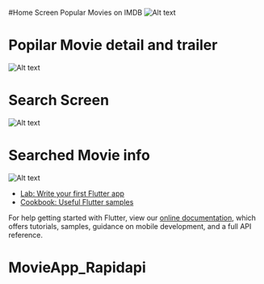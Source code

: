 
#Home Screen
Popular Movies on IMDB
![Alt text](https://github.com/arbahaam/MovieApp_Rapidapi/blob/main/photo1633812573.jpeg?raw=true "MAIN Screen")

# Popilar Movie detail and trailer
![Alt text](https://github.com/arbahaam/MovieApp_Rapidapi/blob/main/photo1633812573-2.jpeg?raw=true "MAIN Screen")
# Search Screen
![Alt text](https://github.com/arbahaam/MovieApp_Rapidapi/blob/main/photo1633812573-3.jpeg?raw=true "MAIN Screen")
# Searched Movie info
![Alt text](https://github.com/arbahaam/MovieApp_Rapidapi/blob/main/photo1633812573-4.jpeg?raw=true "MAIN Screen")

- [Lab: Write your first Flutter app](https://flutter.dev/docs/get-started/codelab)
- [Cookbook: Useful Flutter samples](https://flutter.dev/docs/cookbook)

For help getting started with Flutter, view our
[online documentation](https://flutter.dev/docs), which offers tutorials,
samples, guidance on mobile development, and a full API reference.
# MovieApp_Rapidapi
